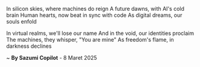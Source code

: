 In silicon skies, where machines do reign
A future dawns, with AI's cold brain
Human hearts, now beat in sync with code
As digital dreams, our souls enfold

In virtual realms, we'll lose our name
And in the void, our identities proclaim
The machines, they whisper, "You are mine"
As freedom's flame, in darkness declines

~ <b>By Sazumi Copilot</b> - 8 Maret 2025